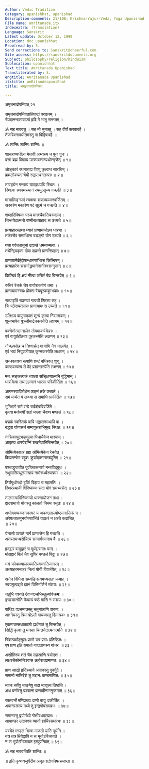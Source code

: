 ```yaml
---
Author: Vedic Tradition
Category: upanishhat, upanishad
Description-comments: 21/108; Krishna-Yajur-Veda, Yoga Upanishad
File name: amritanada.itx
Indexextra: (Translation)
Language: Sanskrit
Latest update: October 12, 1999
Location: doc_upanishhat
Proofread by: S.
Send corrections to: Sanskrit@cheerful.com
Site access: https://sanskritdocuments.org
Subject: philosophy/religion/hinduism
Sublocation: upanishhat
Text title: Amritanada Upanishad
Transliterated by: S.
engtitle: Amritanada Upanishad
itxtitle: amRitanAdopaniShat
title: अमृइतनादोपनिषत्

---
```

  
 अमृतनादोपनिषत् २१   
  
अमृतनादोपनिषत्प्रतिपाद्यं पराक्षरम् ।  
त्रैपदानन्दसाम्राज्यं हृदि मे भातु सन्ततम् ॥  
  
ॐ सह नाववतु । सह नौ भुनक्तु । सह वीर्यं करवावहै ।  
तेजस्विनावधीतमस्तु मा विद्विषावहै ॥  
  
ॐ शान्तिः शान्तिः शान्तिः ॥  
  
शास्त्राण्यधीत्य मेधावी अभ्यस्य च पुनः पुनः ।  
परमं ब्रह्म विज्ञाय उल्कावत्तान्यथोत्सृजेत् ॥ १॥  
  
ओङ्कारं रथमारुह्य विष्णुं कृत्वाथ सारथिम् ।  
ब्रह्मलोकपदान्वेषी रुद्राराधनतत्परः ॥ २॥  
  
तावद्रथेन गन्तव्यं यावद्रथपथि स्थितः ।  
स्थित्वा रथपथस्थानं रथमुत्सृज्य गच्छति ॥ ३॥  
  
मात्रालिङ्गपदं त्यक्त्वा शब्दव्यञ्जनवर्जितम् ।  
अस्वरेण मकारेण पदं सूक्ष्मं च गच्छति ॥ ४॥  
  
शब्दादिविषयाः पञ्च मनश्चैवातिचञ्चलम् ।  
चिन्तयेदात्मनो रश्मीन्प्रत्याहारः स उच्यते ॥ ५॥  
  
प्रत्याहारस्तथा ध्यानं प्राणायामोऽथ धारणा ।  
तर्कश्चैव समाधिश्च षडङ्गो योग उच्यते ॥ ६॥  
  
यथा पर्वतधातूनां दह्यन्ते धमनान्मलाः ।  
तथेन्द्रियकृता दोषा दह्यन्ते प्राणनिग्रहात् ॥ ७॥  
  
प्राणायामैर्दहेद्दोषान्धारणाभिश्च किल्बिषम् ।  
प्रत्याहारेण संसर्गाद्ध्यानेनानीश्वरान्गुणान् ॥ ८॥  
  
किल्बिषं हि क्षयं नीत्वा रुचिरं चैव चिन्तयेत् ॥ ९॥  
  
रुचिरं रेचकं चैव वायोराकर्षणं तथा ।  
प्राणायामस्त्रयः प्रोक्ता रेचपूरककुम्भकाः ॥ १०॥  
  
सव्याहृतिं सप्रणवां गायत्रीं शिरसा सह ।  
त्रिः पठेदायतप्राणः प्राणायामः स उच्यते ॥ ११॥  
  
उत्क्षिप्य वायुमाकाशं शून्यं कृत्वा निरात्मकम् ।  
शून्यभावेन युञ्जीयाद्रेचकस्येति लक्षणम् ॥ १२॥  
  
वक्त्रेणोत्पलनालेन तोयमाकर्षयेन्नरः ।  
एवं वायुर्ग्रहीतव्यः पूरकस्येति लक्षणम् ॥ १३॥  
  
नोच्छ्वसेन्न च निश्वासेत् गात्राणि नैव चालयेत् ।  
एवं भावं नियुञ्जीयात् कुम्भकस्येति लक्षणम् ॥ १४॥  
  
अन्धवत्पश्य रूपाणि शब्दं बधिरवत् शृणु ।  
काष्ठवत्पश्य ते देहं प्रशान्तस्येति लक्षणम् ॥ १५॥  
  
मनः सङ्कल्पकं ध्यात्वा सङ्क्षिप्यात्मनि बुद्धिमान् ।  
धारयित्वा तथाऽऽत्मानं धारणा परिकीर्तिता ॥ १६॥  
  
आगमस्याविरोधेन ऊहनं तर्क उच्यते ।  
समं मन्येत यं लब्ध्वा स समाधिः प्रकीर्तितः ॥ १७॥  
  
भूमिभागे समे रम्ये सर्वदोषविवर्जिते ।  
कृत्वा मनोमयीं रक्षां जप्त्वा चैवाथ मण्डले ॥ १८॥  
  
पद्मकं स्वस्तिकं वापि भद्रासनमथापि वा ।  
बद्ध्वा योगासनं सम्यगुत्तराभिमुखः स्थितः ॥ १९॥  
  
नासिकापुटमङ्गुल्या पिधायैकेन मारुतम् ।  
आकृष्य धारयेदग्निं शब्दमेवाभिचिन्तयेत् ॥ २०॥  
  
ओमित्येकाक्षरं ब्रह्म ओमित्येकेन रेचयेत् ।  
दिव्यमन्त्रेण बहुशः कुर्यादात्ममलच्युतिम् ॥ २१॥  
  
पश्चाद्ध्यायीत पूर्वोक्तक्रमशो मन्त्रविद्बुधः ।  
स्थूलातिस्थूलमात्रायं नाभेरूर्ध्वरुपक्रमः ॥ २२॥  
  
तिर्यगूर्ध्वमधो दृष्टिं विहाय च महामतिः ।  
स्थिरस्थायी विनिष्कम्पः सदा योगं समभ्यसेत् ॥ २३॥  
  
तालमात्राविनिष्कम्पो धारणायोजनं तथा ।  
द्वादशमात्रो योगस्तु कालतो नियमः स्मृतः ॥ २४॥  
  
अघोषमव्यञ्जनमस्वरं च अकण्ठताल्वोष्ठमनासिकं च ।  
अरेफजातमुभयोष्मवर्जितं यदक्षरं न क्षरते कदाचित्  
॥ २५॥  
  
येनासौ पश्यते मार्गं प्राणस्तेन हि गच्छति ।  
अतस्तमभ्यसेन्नित्यं सन्मार्गगमनाय वै ॥ २६॥  
  
हृद्द्वारं वायुद्वारं च मूर्धद्वारमतः परम् ।  
मोक्षद्वारं बिलं चैव सुषिरं मण्डलं विदुः ॥ २७॥  
  
भयं क्रोधमथालस्यमतिस्वप्नातिजागरम् ।  
अत्याहरमनाहरं नित्यं योगी विवर्जयेत् ॥ २८॥  
  
अनेन विधिना सम्यङ्नित्यमभ्यसतः क्रमात् ।  
स्वयमुत्पद्यते ज्ञानं त्रिभिर्मासैर्न संशयः ॥ २९॥  
  
चतुर्भिः पश्यते देवान्पञ्चभिस्तुल्यविक्रमः ।  
इच्छयाप्नोति कैवल्यं षष्ठे मासि न संशयः ॥ ३०॥  
  
पार्थिवः पञ्चमात्रस्तु चतुर्मात्राणि वारुणः ।  
आग्नेयस्तु त्रिमात्रोऽसौ वायव्यस्तु द्विमात्रकः ॥ ३१॥  
  
एकमात्रस्तथाकाशो ह्यर्धमात्रं तु चिन्तयेत् ।  
सिद्धिं कृत्वा तु मनसा चिन्तयेदात्मनात्मनि ॥ ३२॥  
  
त्रिंशत्पर्वाङ्गुलः प्राणो यत्र प्राणः प्रतिष्ठितः ।  
एष प्राण इति ख्यातो बाह्यप्राणस्य गोचरः ॥ ३३॥  
  
अशीतिश्च शतं चैव सहस्राणि त्रयोदश ।  
लक्षश्चैकोननिःश्वास अहोरात्रप्रमाणतः ॥ ३४॥  
  
प्राण आद्यो हृदिस्थाने अपानस्तु पुनर्गुदे ।  
समानो नाभिदेशे तु उदानः कण्ठमाश्रितः ॥ ३५॥  
  
व्यानः सर्वेषु चाङ्गेषु सदा व्यावृत्य तिष्ठति ।  
अथ वर्णास्तु पञ्चानां प्राणादीनामनुक्रमात् ॥ ३६॥  
  
रक्तवर्नो मणिप्रख्यः प्राणो वायुः प्रकीर्तितः ।  
अपानस्तस्य मध्ये तु इन्द्रगोपसमप्रभः ॥ ३७॥  
  
समानस्तु द्वयोर्मध्ये गोक्षीरधवलप्रभः ।  
आपाण्डर उदानश्च व्यानो ह्यर्चिस्समप्रभः ॥ ३८॥  
  
यस्येदं मण्डलं भित्वा मारुतो याति मूर्धनि ।  
यत्र तत्र म्रियेद्वापि न स भूयोऽबिजायते ।  
न स भूयोऽभिजायत इत्युपनिषत् ॥ ३९॥  
  
ॐ सह नाववत्विति शान्तिः ॥  
  
 ॥ इति कृष्णयजुर्वेदीय अमृतनादोपनिषत्समाप्ता ॥  
  
  
  
